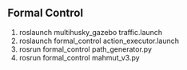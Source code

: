 ## Formal Control

1. roslaunch multihusky_gazebo traffic.launch
2. roslaunch formal_control action_executor.launch
3. rosrun formal_control path_generator.py
4. rosrun formal_control mahmut_v3.py
